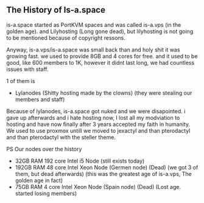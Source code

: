 ## The History of Is-a.space

is-a.space started as PortKVM spaces and was called is-a.vps (in the golden age). and Lilyhosting (Long gone dead), but lilyhosting is not going to be mentioned because of copyright ressons.

Anyway, is-a.vps/is-a.space was small back than
and holy shit it was growing fast. we used to provide 8GB and 4 cores for free. and it used to be good,
like 600 members to 1K, however it didnt last long, we had countless issues with staff.

1 of them is
- Lylanodes (Shitty hosting made by the clowns) (they were stealing our members and staff)

Because of lylanodes, is-a.space got nuked and we were disapointed. i gave up afterwards and i hate hosting now, I lost all my modviation to hosting and have now finally after 3 years accepted my faith in humanity.
We used to use proxmox untill we moved to jexactyl and than pterodactyl and than pterodactyl with the steller theme.

PS Our nodes over the history
- 32GB RAM 192 core Intel i5 Node (still exists today)
- 192GB RAM 48 core Intel Xeon Node (Germen node) (Dead) (we got 3 of them, but dead afterwards) (this was the greatest age of is-a.vps, The golden age in fact)
- 75GB RAM 4 core Intel Xeon Node (Spain node) (Dead) (Lost age. started losing members)

